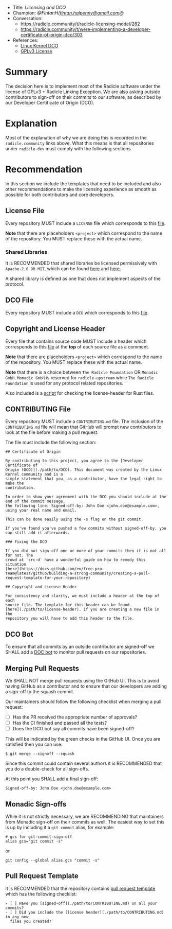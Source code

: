 * Title: *Licensing and DCO*
* Champion: *@FintanH/fintan.halpenny@gmail.com@*
* Conversation:
    * https://radicle.community/t/radicle-licensing-model/282
    * https://radicle.community/t/were-implementing-a-developer-certificate-of-origin-dco/303
* References:
    * [Linux Kernel DCO][dco]
    * [GPLv3 License][gplv3]

# Summary

The decision here is to implement most of the Radicle software under the license
of GPLv3 + Radicle Linking Exception. We are also asking outside contributors to
sign-off on their commits to our software, as described by our Developer
Certificate of Origin (DCO).

# Explanation

Most of the explanation of why we are doing this is recorded in the
`radicle.community` links above. What this means is that all repositories under
`radicle-dev` must comply with the following sections.

# Recommendation

In this section we include the templates that need to be included and also other
recommendations to make the licensing experience as smooth as possible for both
contributors and core developers.

## License File

Every repository MUST include a `LICENSE` file which corresponds to this
[file][license-file].

**Note** that there are placeholders `<project>` which correspond to the
name of the repository. You MUST replace these with the actual name.

### Shared Libraries

It is RECOMMENDED that shared libraries be licensed permissively with
`Apache-2.0 OR MIT`, which can be found [here][apache] and [here][mit].

A shared library is defined as one that does not implement aspects of the
protocol.

## DCO File

Every repository MUST include a `DCO` which corresponds to this
[file][dco-file].

## Copyright and License Header

Every file that contains source code MUST include a header which corresponds to
this [file][license-header] at the **top** of each source file as a comment.

**Note** that there are placeholders `<project>` which correspond to the
name of the repository. You MUST replace these with the actual name.

**Note** that there is a choice between `The Radicle Foundation` OR `Monadic GmbH`.
`Monadic GmbH` is reserved for `radicle-upstream` while `The Radicle Foundation`
is used for any protocol related repositories.

Also included is a [script][license-header-check] for checking the
license-header for Rust files.

## CONTRIBUTING File

Every repository MUST include a `CONTRIBUTING.md` file. The
inclusion of the `CONTRIBUTING.md` file will mean that GitHub will prompt new
contributors to look at the file before making a pull request.

The file must include the following section:

```
## Certificate of Origin

By contributing to this project, you agree to the [Developer Certificate of
Origin (DCO)](./path/to/DCO). This document was created by the Linux Kernel community and is a
simple statement that you, as a contributor, have the legal right to make the
contribution.

In order to show your agreement with the DCO you should include at the end of the commit message,
the following line: Signed-off-by: John Doe <john.doe@example.com>, using your real name and email.

This can be done easily using the -s flag on the git commit.

If you've found you've pushed a few commits without signed-off-by, you can still add it afterwards.

### Fixing the DCO

If you did not sign-off one or more of your commits then it is not all for not. The
crowd at `src-d` have a wonderful guide on how to remedy this situation
[here](https://docs.github.com/en/free-pro-team@latest/github/building-a-strong-community/creating-a-pull-request-template-for-your-repository)

## Copyright and License Header

For consistency and clarity, we must include a header at the top of each
source file. The template for this header can be found
[here](./path/to/license-header). If you are creating a new file in the
repository you will have to add this header to the file.
```

## DCO Bot

To ensure that all commits by an outside contributor are signed-off we SHALL add a
[DOC bot][dco-bot] to monitor pull requests on our repositories.

## Merging Pull Requests

We SHALL NOT merge pull requests using the GitHub UI. This is to avoid having
GitHub as a contributor and to ensure that our developers are adding a sign-off
to the squash commit.

Our maintainers should follow the following checklist when merging a pull
request:
- [ ] Has the PR received the appropriate number of approvals?
- [ ] Has the CI finished and passed all the tests?
- [ ] Does the DCO bot say all commits have been signed-off?

This will be indicated by the green checks in the GitHub UI. Once you are
satisfied then you can use:

```
$ git merge --signoff --squash
```

Since this commit could contain several authors it is RECOMMENDED that you do a
double-check for all sign-offs.

At this point you SHALL add a final sign-off:

```
Signed-off-by: John Doe <john.doe@example.com>
```

## Monadic Sign-offs

While it is not strictly necessary, we are RECOMMENDING that maintainers
from Monadic sign-off on their commits as well. The easiest way to set this is
up by including it a `git commit` alias, for example:

```
# gcs for git-commit-sign-off
alias gcs="git commit -s"
```

or

```
git config --global alias.gcs "commit -s"
```

## Pull Request Template

It is RECOMMENDED that the repository contains [pull request
template][pr-template] which has the following checklist:

```
- [ ] Have you [signed-off](./path/to/CONTRIBUTING.md) on all your commits?
- [ ] Did you include the [license header](./path/to/CONTRIBUTING.md) in any new
  files you created?
```

[apache]: ../assets/LICENSE-APACHE
[dco]: https://elinux.org/Developer_Certificate_Of_Origin
[dco-bot]: https://github.com/probot/dco
[dco-file]: ../assets/DCO
[gplv3]: https://www.gnu.org/licenses/gpl-3.0.en.html
[license-file]: ../assets/LICENSE
[license-header]: ../assets/license-header
[license-header-check]: ../assets/license-header-check
[mit]: ../assets/LICENSE-MIT
[pr-template]: https://docs.github.com/en/free-pro-team@latest/github/building-a-strong-community/creating-a-pull-request-template-for-your-repository
